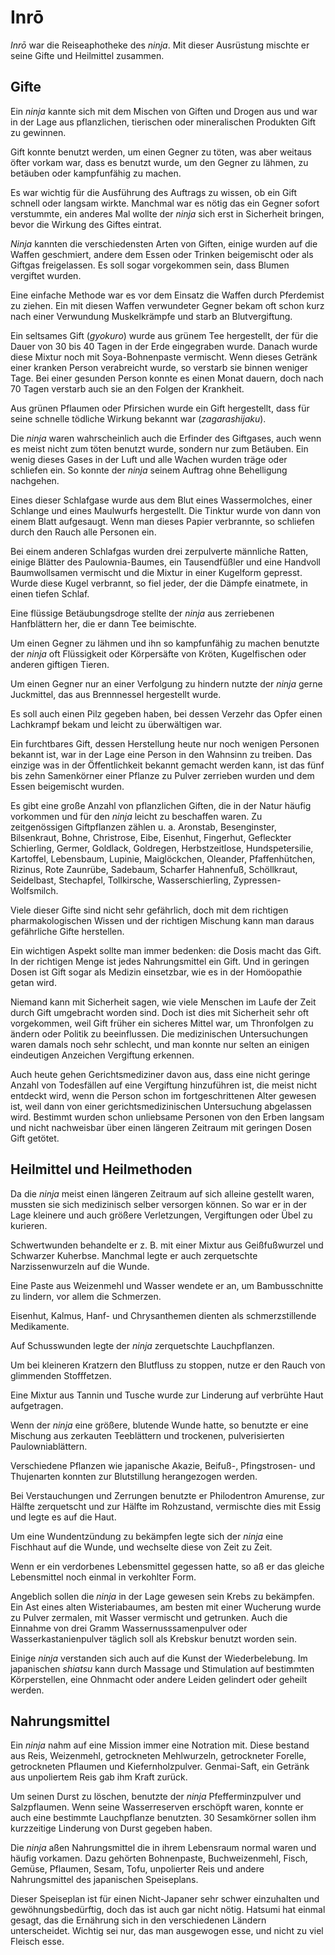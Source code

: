 # Inrō


*Inrō* war die Reiseaphotheke des *ninja*. Mit dieser Ausrüstung mischte er seine Gifte und Heilmittel zusammen.

## Gifte

Ein *ninja* kannte sich mit dem Mischen von Giften und Drogen aus und war in der Lage aus pflanzlichen, tierischen oder mineralischen Produkten Gift zu gewinnen.

Gift konnte benutzt werden, um einen Gegner zu töten, was aber weitaus öfter vorkam war, dass es benutzt wurde, um den Gegner zu lähmen, zu betäuben oder kampfunfähig zu machen.

Es war wichtig für die Ausführung des Auftrags zu wissen, ob ein Gift schnell oder langsam wirkte. Manchmal war es nötig das ein Gegner sofort verstummte, ein anderes Mal wollte der *ninja* sich erst in Sicherheit bringen, bevor die Wirkung des Giftes eintrat.

*Ninja* kannten die verschiedensten Arten von Giften, einige wurden auf die Waffen geschmiert, andere dem Essen oder Trinken beigemischt oder als Giftgas freigelassen. Es soll sogar vorgekommen sein, dass Blumen vergiftet wurden.

Eine einfache Methode war es vor dem Einsatz die Waffen durch Pferdemist zu ziehen. Ein mit diesen Waffen verwundeter Gegner bekam oft schon kurz nach einer Verwundung Muskelkrämpfe und starb an Blutvergiftung.

Ein seltsames Gift (*gyokuro*) wurde aus grünem Tee hergestellt, der für die Dauer von 30 bis 40 Tagen in der Erde eingegraben wurde. Danach wurde diese Mixtur noch mit Soya-Bohnenpaste vermischt. Wenn dieses Getränk einer kranken Person verabreicht wurde, so verstarb sie binnen weniger Tage. Bei einer gesunden Person konnte es einen Monat dauern, doch nach 70 Tagen verstarb auch sie an den Folgen der Krankheit.

Aus grünen Pflaumen oder Pfirsichen wurde ein Gift hergestellt, dass für seine schnelle tödliche Wirkung bekannt war (*zagarashijaku*).

Die *ninja* waren wahrscheinlich auch die Erfinder des Giftgases, auch wenn es meist nicht zum töten benutzt wurde, sondern nur zum Betäuben. Ein wenig dieses Gases in der Luft und alle Wachen wurden träge oder schliefen ein. So konnte der *ninja* seinem Auftrag ohne Behelligung nachgehen.

Eines dieser Schlafgase wurde aus dem Blut eines Wassermolches, einer Schlange und eines Maulwurfs hergestellt. Die Tinktur wurde von dann von einem Blatt aufgesaugt. Wenn man dieses Papier verbrannte, so schliefen durch den Rauch alle Personen ein.

Bei einem anderen Schlafgas wurden drei zerpulverte männliche Ratten, einige Blätter des Paulownia-Baumes, ein Tausendfüßler und eine Handvoll Baumwollsamen vermischt und die Mixtur in einer Kugelform gepresst. Wurde diese Kugel verbrannt, so fiel jeder, der die Dämpfe einatmete, in einen tiefen Schlaf.

Eine flüssige Betäubungsdroge stellte der *ninja* aus zerriebenen Hanfblättern her, die er dann Tee beimischte.

Um einen Gegner zu lähmen und ihn so kampfunfähig zu machen benutzte der *ninja* oft Flüssigkeit oder Körpersäfte von Kröten, Kugelfischen oder anderen giftigen Tieren.

Um einen Gegner nur an einer Verfolgung zu hindern nutzte der *ninja* gerne Juckmittel, das aus Brennnessel hergestellt wurde.

Es soll auch einen Pilz gegeben haben, bei dessen Verzehr das Opfer einen Lachkrampf bekam und leicht zu überwältigen war.

Ein furchtbares Gift, dessen Herstellung heute nur noch wenigen Personen bekannt ist, war in der Lage eine Person in den Wahnsinn zu treiben. Das einzige was in der Öffentlichkeit bekannt gemacht werden kann, ist das fünf bis zehn Samenkörner einer Pflanze zu Pulver zerrieben wurden und dem Essen beigemischt wurden.

Es gibt eine große Anzahl von pflanzlichen Giften, die in der Natur häufig vorkommen und für den *ninja* leicht zu beschaffen waren. Zu zeitgenössigen Giftpflanzen zählen u. a. Aronstab, Besenginster, Bilsenkraut, Bohne, Christrose, Eibe, Eisenhut, Fingerhut, Gefleckter Schierling, Germer, Goldlack, Goldregen, Herbstzeitlose, Hundspetersilie, Kartoffel, Lebensbaum, Lupinie, Maiglöckchen, Oleander, Pfaffenhütchen, Rizinus, Rote Zaunrübe, Sadebaum, Scharfer Hahnenfuß, Schöllkraut, Seidelbast, Stechapfel, Tollkirsche, Wasserschierling, Zypressen-Wolfsmilch.

Viele dieser Gifte sind nicht sehr gefährlich, doch mit dem richtigen pharmakologischen Wissen und der richtigen Mischung kann man daraus gefährliche Gifte herstellen.

Ein wichtigen Aspekt sollte man immer bedenken: die Dosis macht das Gift. In der richtigen Menge ist jedes Nahrungsmittel ein Gift. Und in geringen Dosen ist Gift sogar als Medizin einsetzbar, wie es in der Homöopathie getan wird.

Niemand kann mit Sicherheit sagen, wie viele Menschen im Laufe der Zeit durch Gift umgebracht worden sind. Doch ist dies mit Sicherheit sehr oft vorgekommen, weil Gift früher ein sicheres Mittel war, um Thronfolgen zu ändern oder Politik zu beeinflussen. Die medizinischen Untersuchungen waren damals noch sehr schlecht, und man konnte nur selten an einigen eindeutigen Anzeichen Vergiftung erkennen.

Auch heute gehen Gerichtsmediziner davon aus, dass eine nicht geringe Anzahl von Todesfällen auf eine Vergiftung hinzuführen ist, die meist nicht entdeckt wird, wenn die Person schon im fortgeschrittenen Alter gewesen ist, weil dann von einer gerichtsmedizinischen Untersuchung abgelassen wird. Bestimmt wurden schon unliebsame Personen von den Erben langsam und nicht nachweisbar über einen längeren Zeitraum mit geringen Dosen Gift getötet.


## Heilmittel und Heilmethoden

Da die *ninja* meist einen längeren Zeitraum auf sich alleine gestellt waren, mussten sie sich medizinisch selber versorgen können. So war er in der Lage kleinere und auch größere Verletzungen, Vergiftungen oder Übel zu kurieren.

Schwertwunden behandelte er z. B. mit einer Mixtur aus Geißfußwurzel und Schwarzer Kuherbse. Manchmal legte er auch zerquetschte Narzissenwurzeln auf die Wunde.

Eine Paste aus Weizenmehl und Wasser wendete er an, um Bambusschnitte zu lindern, vor allem die Schmerzen.

Eisenhut, Kalmus, Hanf- und Chrysanthemen dienten als schmerzstillende Medikamente.

Auf Schusswunden legte der *ninja* zerquetschte Lauchpflanzen.

Um bei kleineren Kratzern den Blutfluss zu stoppen, nutze er den Rauch von glimmenden Stofffetzen.

Eine Mixtur aus Tannin und Tusche wurde zur Linderung auf verbrühte Haut aufgetragen.

Wenn der *ninja* eine größere, blutende Wunde hatte, so benutzte er eine Mischung aus zerkauten Teeblättern und trockenen, pulverisierten Paulowniablättern.

Verschiedene Pflanzen wie japanische Akazie, Beifuß-, Pfingstrosen- und Thujenarten konnten zur Blutstillung herangezogen werden.

Bei Verstauchungen und Zerrungen benutzte er Philodentron Amurense, zur Hälfte zerquetscht und zur Hälfte im Rohzustand, vermischte dies mit Essig und legte es auf die Haut.

Um eine Wundentzündung zu bekämpfen legte sich der *ninja* eine Fischhaut auf die Wunde, und wechselte diese von Zeit zu Zeit.

Wenn er ein verdorbenes Lebensmittel gegessen hatte, so aß er das gleiche Lebensmittel noch einmal in verkohlter Form.

Angeblich sollen die *ninja* in der Lage gewesen sein Krebs zu bekämpfen. Ein Ast eines alten Wisteriabaumes, am besten mit einer Wucherung wurde zu Pulver zermalen, mit Wasser vermischt und getrunken. Auch die Einnahme von drei Gramm Wassernusssamenpulver oder Wasserkastanienpulver täglich soll als Krebskur benutzt worden sein.

Einige *ninja* verstanden sich auch auf die Kunst der Wiederbelebung. Im japanischen *shiatsu* kann durch Massage und Stimulation auf bestimmten Körperstellen, eine Ohnmacht oder andere Leiden gelindert oder geheilt werden.


## Nahrungsmittel

Ein *ninja* nahm auf eine Mission immer eine Notration mit. Diese bestand aus Reis, Weizenmehl, getrockneten Mehlwurzeln, getrockneter Forelle, getrockneten Pflaumen und Kiefernholzpulver. Genmai-Saft, ein Getränk aus unpoliertem Reis gab ihm Kraft zurück.

Um seinen Durst zu löschen, benutzte der *ninja* Pfefferminzpulver und Salzpflaumen. Wenn seine Wasserreserven erschöpft waren, konnte er auch eine bestimmte Lauchpflanze benutzten. 30 Sesamkörner sollen ihm kurzzeitige Linderung von Durst gegeben haben.

Die *ninja* aßen Nahrungsmittel die in ihrem Lebensraum normal waren und häufig vorkamen. Dazu gehörten Bohnenpaste, Buchweizenmehl, Fisch, Gemüse, Pflaumen, Sesam, Tofu, unpolierter Reis und andere Nahrungsmittel des japanischen Speiseplans.

Dieser Speiseplan ist für einen Nicht-Japaner sehr schwer einzuhalten und gewöhnungsbedürftig, doch das ist auch gar nicht nötig. Hatsumi hat einmal gesagt, das die Ernährung sich in den verschiedenen Ländern unterscheidet. Wichtig sei nur, das man ausgewogen esse, und nicht zu viel Fleisch esse.
